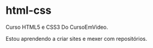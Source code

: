 # html-css
 Curso HTML5 e CSS3 Do CursoEmVideo.

Estou aprendendo a criar sites e mexer com repositórios.

<a href="https://brighente.github.io/html-css/Exercicios/ex001">